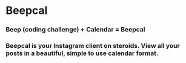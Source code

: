 #  Beepcal

### Beep (coding challenge) + Calendar = Beepcal

### Beepcal is your Instagram client on steroids. View all your posts in a beautiful, simple to use calendar format.

